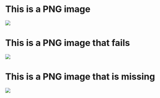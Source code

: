 # This is a PNG image

![](res:300.png)

# This is a PNG image that fails

![](res:error)

# This is a PNG image that is missing

![](res:notfound)
